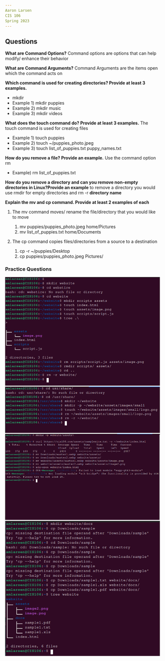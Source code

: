 ```yaml
---
Aaron Larsen
CIS 106
Spring 2023
---
```


## Questions ##
**What are Command Options?**
Command options are options that can help modify/ enhance their behavior

**What are Command Arguments?**
Command Arguments are the items open which the command acts on

**Which command is used for creating directories? Provide at least 3 examples.**
 - mkdir
 - Example 1) mkdir puppies
 - Example 2) mkdir music
 - Example 3) mkdir videos

**What does the touch command do? Provide at least 3 examples.**
The touch command is used for creating files
- Example 1) touch puppies
- Example 2) touch ~/puppies_photo.jpeg
- Example 3) touch list_of_puppies.txt puppy_names.txt

**How do you remove a file? Provide an example.**
Use the command option rm
- Example) rm list_of_puppies.txt

**How do you remove a directory and can you remove non-empty directories in Linux?Provide an example**
to remove a directory you would use rmdir for empty directories and rm -r **directory name**

**Explain the mv and cp command. Provide at least 2 examples of each**
1) The mv command moves/ rename the file/directory that you would like to move
   1)  mv puppies/puppies_photo.jpeg home/Pictures
   2)  mv list_of_puppies.txt home/Documents

2) The cp command copies files/directories from a source to a destination
    1) cp -r ~/puppies/Desktop
    2) cp puppies/puppies_photo.jpeg Pictures/
   
### Practice Questions ###
![Practice1](Practice1.png)
![Practice2](Practice2.png)
![Practice3](Practice3.png)
![Practice4](Practice4.png)

